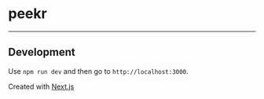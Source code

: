 # peekr

---

## Development

Use `npm run dev` and then go to `http://localhost:3000`.

Created with [Next.js](https://github.com/zeit/next.js/#setup)
